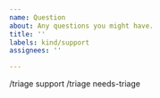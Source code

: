 ```yaml
---
name: Question
about: Any questions you might have.
title: ''
labels: kind/support
assignees: ''

---
```


<!-- STOP

* If this is an issue with some sort of runtime mechanics, it probably belongs in https://sigs.k8s.io/controller-runtime instead
* If this is an issue with CRD generation or webhook config generation, it probably belongs in sigs.k8s.io/controller-tools instead
* If this is an issue with scaffolding, or is definitely a cross repository effort, it probably belongs here.

-->

<!-- 

Hiya!  Welcome to KubeBuilder!

You probably didn't want to be one this page.  It shouldn't really be here anyway.

* Double-check the docs https://book.kubebuilder.io and https://godoc.org/sigs.k8s.io/controller-runtime.

* If you want a quick response to a question, ask on the Kubernetes Slack instance in #kubebuilder.

* If this is actually a bug or a feature request, file one of those.  If you're
  not sure which, just take a guess and we can always re-label.

* If you think this might turn into a bug or feature request, but you're not
  sure, try asking in Slack first.

-->

<!--

Still here?  Double-check that this hasn't been asked before, then put your question below
with as many details as possible.

If you need to include code snippets or logs, please put them in fenced code
blocks.  If they're super-long, please use the details tag like
<details><summary>super-long log</summary> lots of stuff </details>

-->

/triage support
/triage needs-triage